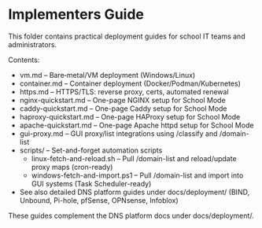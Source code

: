 # Implementers Guide

This folder contains practical deployment guides for school IT teams and administrators.

Contents:
- vm.md – Bare‑metal/VM deployment (Windows/Linux)
- container.md – Container deployment (Docker/Podman/Kubernetes)
- https.md – HTTPS/TLS: reverse proxy, certs, automated renewal
 - nginx-quickstart.md – One-page NGINX setup for School Mode
 - caddy-quickstart.md – One-page Caddy setup for School Mode
 - haproxy-quickstart.md – One-page HAProxy setup for School Mode
 - apache-quickstart.md – One-page Apache httpd setup for School Mode
 - gui-proxy.md – GUI proxy/list integrations using /classify and /domain-list
 - scripts/ – Set-and-forget automation scripts
	 - linux-fetch-and-reload.sh – Pull /domain-list and reload/update proxy maps (cron-ready)
	 - windows-fetch-and-import.ps1 – Pull /domain-list and import into GUI systems (Task Scheduler-ready)
 - See also detailed DNS platform guides under docs/deployment/ (BIND, Unbound, Pi-hole, pfSense, OPNsense, Infoblox)

These guides complement the DNS platform docs under docs/deployment/.
